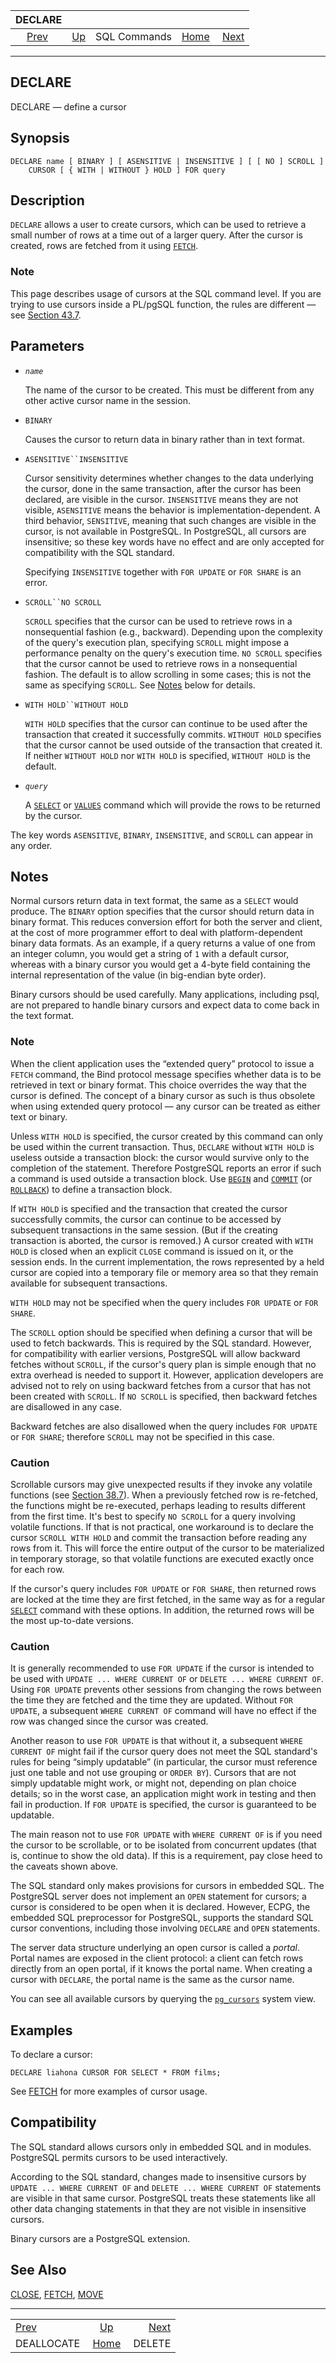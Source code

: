 <!--?xml version="1.0" encoding="UTF-8" standalone="no"?-->

|                  DECLARE                  |                                        |              |                                                       |                                   |
| :---------------------------------------: | :------------------------------------- | :----------: | ----------------------------------------------------: | --------------------------------: |
| [Prev](sql-deallocate.html "DEALLOCATE")  | [Up](sql-commands.html "SQL Commands") | SQL Commands | [Home](index.html "PostgreSQL 17devel Documentation") |  [Next](sql-delete.html "DELETE") |

***

[]()[]()[]()

## DECLARE

DECLARE — define a cursor

## Synopsis

    DECLARE name [ BINARY ] [ ASENSITIVE | INSENSITIVE ] [ [ NO ] SCROLL ]
        CURSOR [ { WITH | WITHOUT } HOLD ] FOR query

## Description

`DECLARE` allows a user to create cursors, which can be used to retrieve a small number of rows at a time out of a larger query. After the cursor is created, rows are fetched from it using [`FETCH`](sql-fetch.html "FETCH").

### Note

This page describes usage of cursors at the SQL command level. If you are trying to use cursors inside a PL/pgSQL function, the rules are different — see [Section 43.7](plpgsql-cursors.html "43.7. Cursors").

## Parameters

*   *`name`*

    The name of the cursor to be created. This must be different from any other active cursor name in the session.

*   `BINARY`

    Causes the cursor to return data in binary rather than in text format.

*   `ASENSITIVE``INSENSITIVE`

    Cursor sensitivity determines whether changes to the data underlying the cursor, done in the same transaction, after the cursor has been declared, are visible in the cursor. `INSENSITIVE` means they are not visible, `ASENSITIVE` means the behavior is implementation-dependent. A third behavior, `SENSITIVE`, meaning that such changes are visible in the cursor, is not available in PostgreSQL. In PostgreSQL, all cursors are insensitive; so these key words have no effect and are only accepted for compatibility with the SQL standard.

    Specifying `INSENSITIVE` together with `FOR UPDATE` or `FOR SHARE` is an error.

*   `SCROLL``NO SCROLL`

    `SCROLL` specifies that the cursor can be used to retrieve rows in a nonsequential fashion (e.g., backward). Depending upon the complexity of the query's execution plan, specifying `SCROLL` might impose a performance penalty on the query's execution time. `NO SCROLL` specifies that the cursor cannot be used to retrieve rows in a nonsequential fashion. The default is to allow scrolling in some cases; this is not the same as specifying `SCROLL`. See [Notes](sql-declare.html#SQL-DECLARE-NOTES "Notes") below for details.

*   `WITH HOLD``WITHOUT HOLD`

    `WITH HOLD` specifies that the cursor can continue to be used after the transaction that created it successfully commits. `WITHOUT HOLD` specifies that the cursor cannot be used outside of the transaction that created it. If neither `WITHOUT HOLD` nor `WITH HOLD` is specified, `WITHOUT HOLD` is the default.

*   *`query`*

    A [`SELECT`](sql-select.html "SELECT") or [`VALUES`](sql-values.html "VALUES") command which will provide the rows to be returned by the cursor.

The key words `ASENSITIVE`, `BINARY`, `INSENSITIVE`, and `SCROLL` can appear in any order.

## Notes

Normal cursors return data in text format, the same as a `SELECT` would produce. The `BINARY` option specifies that the cursor should return data in binary format. This reduces conversion effort for both the server and client, at the cost of more programmer effort to deal with platform-dependent binary data formats. As an example, if a query returns a value of one from an integer column, you would get a string of `1` with a default cursor, whereas with a binary cursor you would get a 4-byte field containing the internal representation of the value (in big-endian byte order).

Binary cursors should be used carefully. Many applications, including psql, are not prepared to handle binary cursors and expect data to come back in the text format.

### Note

When the client application uses the “extended query” protocol to issue a `FETCH` command, the Bind protocol message specifies whether data is to be retrieved in text or binary format. This choice overrides the way that the cursor is defined. The concept of a binary cursor as such is thus obsolete when using extended query protocol — any cursor can be treated as either text or binary.

Unless `WITH HOLD` is specified, the cursor created by this command can only be used within the current transaction. Thus, `DECLARE` without `WITH HOLD` is useless outside a transaction block: the cursor would survive only to the completion of the statement. Therefore PostgreSQL reports an error if such a command is used outside a transaction block. Use [`BEGIN`](sql-begin.html "BEGIN") and [`COMMIT`](sql-commit.html "COMMIT") (or [`ROLLBACK`](sql-rollback.html "ROLLBACK")) to define a transaction block.

If `WITH HOLD` is specified and the transaction that created the cursor successfully commits, the cursor can continue to be accessed by subsequent transactions in the same session. (But if the creating transaction is aborted, the cursor is removed.) A cursor created with `WITH HOLD` is closed when an explicit `CLOSE` command is issued on it, or the session ends. In the current implementation, the rows represented by a held cursor are copied into a temporary file or memory area so that they remain available for subsequent transactions.

`WITH HOLD` may not be specified when the query includes `FOR UPDATE` or `FOR SHARE`.

The `SCROLL` option should be specified when defining a cursor that will be used to fetch backwards. This is required by the SQL standard. However, for compatibility with earlier versions, PostgreSQL will allow backward fetches without `SCROLL`, if the cursor's query plan is simple enough that no extra overhead is needed to support it. However, application developers are advised not to rely on using backward fetches from a cursor that has not been created with `SCROLL`. If `NO SCROLL` is specified, then backward fetches are disallowed in any case.

Backward fetches are also disallowed when the query includes `FOR UPDATE` or `FOR SHARE`; therefore `SCROLL` may not be specified in this case.

### Caution

Scrollable cursors may give unexpected results if they invoke any volatile functions (see [Section 38.7](xfunc-volatility.html "38.7. Function Volatility Categories")). When a previously fetched row is re-fetched, the functions might be re-executed, perhaps leading to results different from the first time. It's best to specify `NO SCROLL` for a query involving volatile functions. If that is not practical, one workaround is to declare the cursor `SCROLL WITH HOLD` and commit the transaction before reading any rows from it. This will force the entire output of the cursor to be materialized in temporary storage, so that volatile functions are executed exactly once for each row.

If the cursor's query includes `FOR UPDATE` or `FOR SHARE`, then returned rows are locked at the time they are first fetched, in the same way as for a regular [`SELECT`](sql-select.html "SELECT") command with these options. In addition, the returned rows will be the most up-to-date versions.

### Caution

It is generally recommended to use `FOR UPDATE` if the cursor is intended to be used with `UPDATE ... WHERE CURRENT OF` or `DELETE ... WHERE CURRENT OF`. Using `FOR UPDATE` prevents other sessions from changing the rows between the time they are fetched and the time they are updated. Without `FOR UPDATE`, a subsequent `WHERE CURRENT OF` command will have no effect if the row was changed since the cursor was created.

Another reason to use `FOR UPDATE` is that without it, a subsequent `WHERE CURRENT OF` might fail if the cursor query does not meet the SQL standard's rules for being “simply updatable” (in particular, the cursor must reference just one table and not use grouping or `ORDER BY`). Cursors that are not simply updatable might work, or might not, depending on plan choice details; so in the worst case, an application might work in testing and then fail in production. If `FOR UPDATE` is specified, the cursor is guaranteed to be updatable.

The main reason not to use `FOR UPDATE` with `WHERE CURRENT OF` is if you need the cursor to be scrollable, or to be isolated from concurrent updates (that is, continue to show the old data). If this is a requirement, pay close heed to the caveats shown above.

The SQL standard only makes provisions for cursors in embedded SQL. The PostgreSQL server does not implement an `OPEN` statement for cursors; a cursor is considered to be open when it is declared. However, ECPG, the embedded SQL preprocessor for PostgreSQL, supports the standard SQL cursor conventions, including those involving `DECLARE` and `OPEN` statements.

The server data structure underlying an open cursor is called a *portal*. Portal names are exposed in the client protocol: a client can fetch rows directly from an open portal, if it knows the portal name. When creating a cursor with `DECLARE`, the portal name is the same as the cursor name.

You can see all available cursors by querying the [`pg_cursors`](view-pg-cursors.html "54.6. pg_cursors") system view.

## Examples

To declare a cursor:

    DECLARE liahona CURSOR FOR SELECT * FROM films;

See [FETCH](sql-fetch.html "FETCH") for more examples of cursor usage.

## Compatibility

The SQL standard allows cursors only in embedded SQL and in modules. PostgreSQL permits cursors to be used interactively.

According to the SQL standard, changes made to insensitive cursors by `UPDATE ... WHERE CURRENT OF` and `DELETE ... WHERE CURRENT OF` statements are visible in that same cursor. PostgreSQL treats these statements like all other data changing statements in that they are not visible in insensitive cursors.

Binary cursors are a PostgreSQL extension.

## See Also

[CLOSE](sql-close.html "CLOSE"), [FETCH](sql-fetch.html "FETCH"), [MOVE](sql-move.html "MOVE")

***

|                                           |                                                       |                                   |
| :---------------------------------------- | :---------------------------------------------------: | --------------------------------: |
| [Prev](sql-deallocate.html "DEALLOCATE")  |         [Up](sql-commands.html "SQL Commands")        |  [Next](sql-delete.html "DELETE") |
| DEALLOCATE                                | [Home](index.html "PostgreSQL 17devel Documentation") |                            DELETE |
